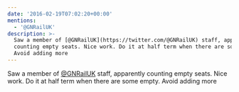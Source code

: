 ```yaml
---
date: '2016-02-19T07:02:20+00:00'
mentions:
  - '@GNRailUK'
description: >-
  Saw a member of [@GNRailUK](https://twitter.com/@GNRailUK) staff, apparently
  counting empty seats. Nice work. Do it at half term when there are some empty.
  Avoid adding more
---
```

Saw a member of [@GNRailUK](https://twitter.com/@GNRailUK) staff, apparently counting empty seats. Nice work. Do it at half term when there are some empty. Avoid adding more
